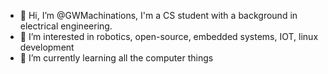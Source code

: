 - 👋 Hi, I’m @GWMachinations, I'm a CS student with a background in electrical engineering.
- 👀 I’m interested in robotics, open-source, embedded systems, IOT, linux development
- 🌱 I’m currently learning all the computer things
<!--- 💞️ I’m looking to collaborate on ...
- 📫 How to reach me ...
--->

<!---
GWMachinations/GWMachinations is a ✨ special ✨ repository because its `README.md` (this file) appears on your GitHub profile.
You can click the Preview link to take a look at your changes.
--->
